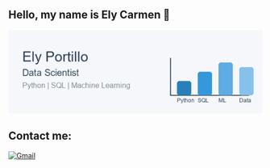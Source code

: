 ## Hello, my name is Ely Carmen 👋

<!--
**ely00carmen/ely00carmen** is a ✨ _special_ ✨ repository because its `README.md` (this file) appears on your GitHub profile.
-->
![Tarjeta de presentación](./tarjeta_data_science.png)

## Contact me:
[![Gmail](https://img.shields.io/badge/-eportillob@unsa.edu.pe-D14836?style=flat&logo=gmail&logoColor=white&label=Correo&labelColor=101010)](mailto:eportillob@unsa.edu.pe)
 
